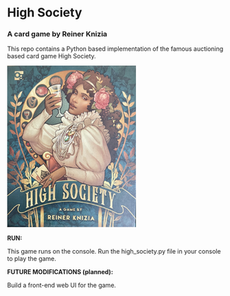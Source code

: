 # High Society 
### A card game by Reiner Knizia

This repo contains a Python based implementation of the famous auctioning based card game High Society.

<img src="imgs/high-society.jpeg" width="300" />
<!-- ![Screenshot of the High Society game front-cover!](/imgs/high-society.jpeg) -->

**RUN:**

This game runs on the console. Run the high_society.py file in your console to play the game.


**FUTURE MODIFICATIONS (planned):**

Build a front-end web UI for the game. 
